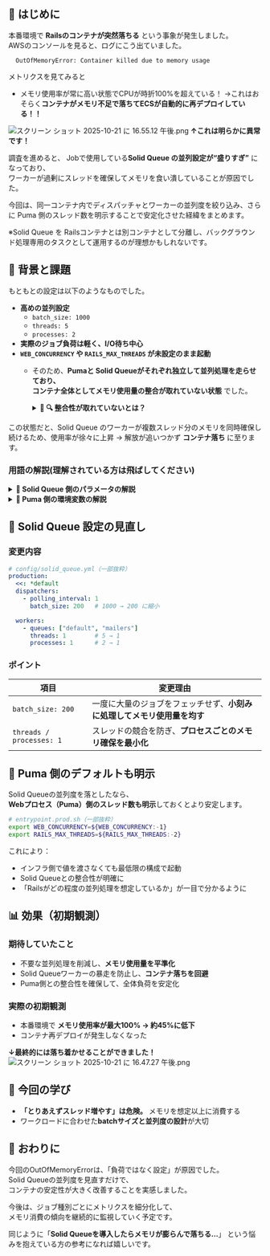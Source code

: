 ## 💬 はじめに

本番環境で **Railsのコンテナが突然落ちる** という事象が発生しました。  
AWSのコンソールを見ると、ログにこう出ていました。
```
  OutOfMemoryError: Container killed due to memory usage
```

メトリクスを見てみると
- メモリ使用率が常に高い状態でCPUが時折100%を超えている！
→これはおそらく**コンテナがメモリ不足で落ちてECSが自動的に再デプロイしている！！** 

![スクリーン ショット 2025-10-21 に 16.55.12 午後.png](https://qiita-image-store.s3.ap-northeast-1.amazonaws.com/0/2517030/2f3a21bd-bbb6-45c8-b1be-eea54a8679fc.png)
**↑これは明らかに異常です！**


調査を進めると、
Jobで使用している**Solid Queue の並列設定が“盛りすぎ”** になっており、  
ワーカーが過剰にスレッドを確保してメモリを食い潰していることが原因でした。

今回は、同一コンテナ内でディスパッチャとワーカーの並列度を絞り込み、さらに Puma 側のスレッド数を明示することで安定化させた経緯をまとめます。

※Solid Queue を Railsコンテナとは別コンテナとして分離し、バックグラウンド処理専用のタスクとして運用するのが理想かもしれないです。


## 🧩 背景と課題

もともとの設定は以下のようなものでした。

- **高めの並列設定**
  - `batch_size: 1000`
  - `threads: 5`
  - `processes: 2`
- **実際のジョブ負荷は軽く、I/O待ち中心**
- **`WEB_CONCURRENCY` や `RAILS_MAX_THREADS` が未設定のまま起動**
  - そのため、**Pumaと Solid Queueがそれぞれ独立して並列処理を走らせており、  
    コンテナ全体としてメモリ使用量の整合が取れていない状態** でした。
    <details>
    <summary><b>🔹 🔍 整合性が取れていないとは？</b></summary>
    ここでの「整合性が取れていない」とは、  
    **Webサーバー（Puma）とバックグラウンドワーカー（Solid Queue）が、  
    同じコンテナ内でそれぞれ勝手にスレッド・プロセスを立てていた状態**を指します。
    
    ECSなどの本番環境では、RailsのWeb処理（Puma）とジョブ処理（Solid Queue）が  
    **同じメモリ空間を共有して動作**します。
    
    - Puma側では `WEB_CONCURRENCY × RAILS_MAX_THREADS` の分だけスレッドが起動  
    - Solid Queue側では `processes × threads` の分だけスレッドが確保  
    
    それぞれが「自分の世界」で並列処理を行うため、  
    **結果的にメモリ使用量が2倍、3倍と重なって膨らんでいく**わけです。
    
    このように、WebとJobの両方が同一コンテナ上で動く場合、  
    どちらか一方の設定を減らさないと、**メモリ上限（例：512MB〜1GB）を簡単に突破**してしまいます。
    </details>

この状態だと、Solid Queue のワーカーが複数スレッド分のメモリを同時確保し続けるため、使用率が徐々に上昇 → 解放が追いつかず **コンテナ落ち** に至ります。
### 用語の解説(理解されている方は飛ばしてください)
<details>
<summary><b>🔹 Solid Queue 側のパラメータの解説</b></summary>

#### `batch_size`
- **概要**：ディスパッチャが1回のポーリングでまとめて取得するジョブ数。  
- **挙動**：値を大きくすると一度に多くのジョブをフェッチ→メモリ使用量が増えやすい。  
  小さくすると頻度は上がるが、メモリが安定しスケジューリングも追従しやすい。  
- **ポイント**：I/O待ちが多い軽めのジョブでは **100〜300程度** が扱いやすい。

#### `threads`
- **概要**：1プロセスあたりのジョブ実行スレッド数。  
- **挙動**：スレッドごとにヒープ領域を持つため、上げすぎると**メモリ使用量が線形に増加**。  
- **ポイント**：まずは **1** から。増やすよりプロセス分離（`processes`）の方が安定。

#### `processes`
- **概要**：ワーカーのプロセス数（OSプロセス単位の並列度）。  
- **挙動**：プロセスごとにRailsをロードするためメモリコストは増えるが、GCや障害の影響を分離できる。  
- **ポイント**：初期値は **1** で十分。必要に応じて **2** へ。  

#### 💡 **総並列度の目安**：  
`threads × processes` がワーカー全体の実効並列数になります。

</details>

<details>
<summary><b>🔹 Puma 側の環境変数の解説</b></summary>

#### `WEB_CONCURRENCY`
- **概要**：Pumaのワーカー数（プロセス数）を指定する環境変数。  
- **使われ方**：HerokuやECSなどで一般的な慣習。  
  ```ruby
  workers Integer(ENV.fetch("WEB_CONCURRENCY", 1))
- **効果**：Railsアプリを複数プロセスで並列起動。
各プロセスが独立メモリ空間を持つため、上げすぎるとコンテナメモリを圧迫。

#### `RAILS_MAX_THREADS`
- **概要**：Pumaのスレッド数を指定する環境変数。
- **使われ方**：
  ```ruby
    threads_count = Integer(ENV.fetch("RAILS_MAX_THREADS", 5))
    threads threads_count, threads_count
  ```
- **効果**：1プロセス内での同時リクエスト処理数。
増やすとスループットは上がるが、スレッドスタックとGC負荷が増加。
結果的にメモリ使用量も増える。

#### 💡 Pumaの総並列度：
`workers × threads` が全体の同時リクエスト処理数の目安。

</details>

## 🔧 Solid Queue 設定の見直し

### **変更内容**

```yaml
# config/solid_queue.yml（一部抜粋）
production:
  <<: *default
  dispatchers:
    - polling_interval: 1
      batch_size: 200   # 1000 → 200 に縮小

  workers:
    - queues: ["default", "mailers"]
      threads: 1        # 5 → 1
      processes: 1      # 2 → 1
```

### **ポイント**

| 項目 | 変更理由 |
|------|-----------|
| `batch_size: 200` | 一度に大量のジョブをフェッチせず、**小刻みに処理してメモリ使用量を均す** |
| `threads / processes: 1` | スレッドの競合を防ぎ、**プロセスごとのメモリ確保を最小化** |

## 🧠 Puma 側のデフォルトも明示

Solid Queueの並列度を落としたなら、  
**Webプロセス（Puma）側のスレッド数も明示**しておくとより安定します。

```bash
# entrypoint.prod.sh（一部抜粋）
export WEB_CONCURRENCY=${WEB_CONCURRENCY:-1}
export RAILS_MAX_THREADS=${RAILS_MAX_THREADS:-2}
```

これにより：

- インフラ側で値を渡さなくても最低限の構成で起動
- Solid Queueとの整合性が明確に
- 「Railsがどの程度の並列処理を想定しているか」が一目で分かるように

## 📊 効果（初期観測）

### **期待していたこと**

- 不要な並列処理を削減し、**メモリ使用量を平準化**  
- Solid Queueワーカーの暴走を防止し、**コンテナ落ちを回避**  
- Puma側との整合性を確保して、全体負荷を安定化  

### **実際の初期観測**

- 本番環境で **メモリ使用率が最大100% → 約45%に低下**  
- コンテナ再デプロイが発生しなくなった

**↓最終的には落ち着かせることができました！**
![スクリーン ショット 2025-10-21 に 16.47.27 午後.png](https://qiita-image-store.s3.ap-northeast-1.amazonaws.com/0/2517030/1e2051d7-a627-4d3f-a982-965eb86bbf4c.png)


## 🧭 今回の学び

- **「とりあえずスレッド増やす」は危険。** メモリを想定以上に消費する  
- ワークロードに合わせた**batchサイズと並列度の設計**が大切  

## 💬 おわりに

今回のOutOfMemoryErrorは、「負荷ではなく設定」が原因でした。  
Solid Queueの並列度を見直すだけで、  
コンテナの安定性が大きく改善することを実感しました。

今後は、ジョブ種別ごとにメトリクスを細分化して、  
メモリ消費の傾向を継続的に監視していく予定です。

同じように「**Solid Queueを導入したらメモリが膨らんで落ちる…**」
という悩みを抱えている方の参考になれば嬉しいです。

